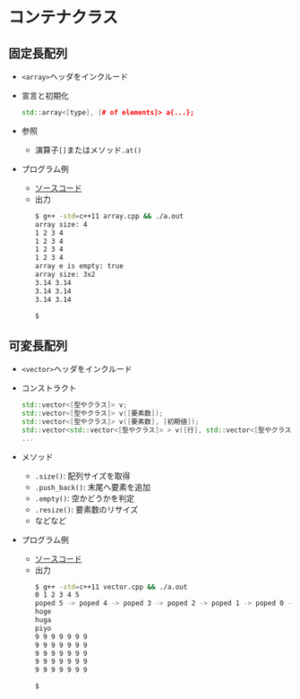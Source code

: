 # コンテナクラス

## 固定長配列
- `<array>`ヘッダをインクルード
- 宣言と初期化
  ```cpp
  std::array<[type], [# of elements]> a{...};
  ```
- 参照
  - 演算子`[]`またはメソッド`.at()`

- プログラム例
   - [ソースコード](src/array.cpp)
   - 出力
     ```sh
     $ g++ -std=c++11 array.cpp && ./a.out 
     array size: 4
     1 2 3 4
     1 2 3 4
     1 2 3 4
     1 2 3 4
     array e is empty: true
     array size: 3x2
     3.14 3.14
     3.14 3.14
     3.14 3.14
     
     $ 
     ```

## 可変長配列
- `<vector>`ヘッダをインクルード
- コンストラクト
  ```cpp
  std::vector<[型やクラス]> v;
  std::vector<[型やクラス]> v([要素数]);
  std::vector<[型やクラス]> v([要素数], [初期値]);
  std::vector<std::vector<[型やクラス]> > v([行], std::vector<[型やクラス]>, [列]);
  ...
  ```
- メソッド
  - `.size()`: 配列サイズを取得
  - `.push_back()`: 末尾へ要素を追加 
  - `.empty()`: 空かどうかを判定
  - `.resize()`: 要素数のリサイズ
  - などなど

- プログラム例
   - [ソースコード](src/vector.cpp)
   - 出力
     ```sh
     $ g++ -std=c++11 vector.cpp && ./a.out
     0 1 2 3 4 5 
     poped 5 -> poped 4 -> poped 3 -> poped 2 -> poped 1 -> poped 0 -> empty!
     hoge
     huga
     piyo
     9 9 9 9 9 9 9 
     9 9 9 9 9 9 9 
     9 9 9 9 9 9 9 
     9 9 9 9 9 9 9 
     9 9 9 9 9 9 9 

     $
     ```
